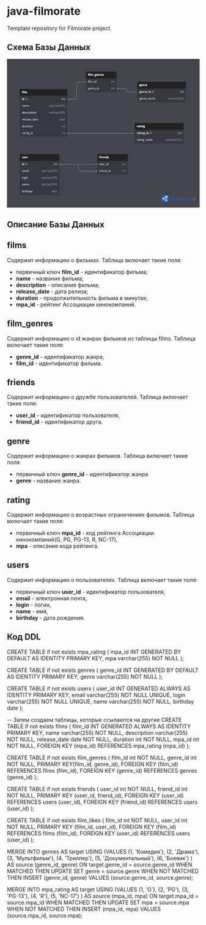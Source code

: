 # java-filmorate
Template repository for Filmorate project.

## Схема Базы Данных
![Схема Базы Данных](Filmorate.png)

## Описание Базы Данных

## films

Содержит информацию о фильмах.
Таблица включает такие поля:
* первичный ключ **film_id** - идентификатор фильма;
* **name** - название фильма;
* **description** - описание фильма;
* **release_date** - дата релиза;
* **duration** - продолжительность фильма в минутах;
* **mpa_id** - рейтинг Ассоциации кинокомпаний.

## film_genres

Содержит информацию о id жанрах фильмов из таблицы films.
Таблица включает такие поля:
* **genre_id** - идентификатор жанра;
* **film_id** - идентификатор фильма.

## friends

Содержит информацию о дружбе пользователей.
Таблица включает такие поля:
* **user_id** - идентификатор пользователя,
* **friend_id** - идентификатор друга.

## genre

Содержит информацию о жанрах фильмов.
Таблица включает такие поля:
* первичный ключ **genre_id** - идентификатор жанра
* **genre** - название жанра.

## rating

Содержит информацию о возрастных ограничениях фильмов.
Таблица включает такие поля:
* первичный ключ **mpa_id** - код рейтинга Ассоциации кинокомпаний(G, PG, PG-13, R, NC-17),
* **mpa** - описание кода рейтинга.

## users

Содержит информацию о пользователях.
Таблица включает такие поля:
* первичный ключ **user_id** - идентификатор пользователя,
* **email** - электронная почта,
* **login** - логин,
* **name** - имя,
* **birthday** - дата рождения.


## Код DDL

CREATE TABLE if not exists mpa_rating (
mpa_id INT GENERATED BY DEFAULT AS IDENTITY PRIMARY KEY,
mpa varchar(255) NOT NULL
);

CREATE TABLE if not exists genres (
genre_id INT GENERATED BY DEFAULT AS IDENTITY PRIMARY KEY,
genre varchar(255) NOT NULL
);

CREATE TABLE if not exists users (
user_id INT GENERATED ALWAYS AS IDENTITY PRIMARY KEY,
email varchar(255) NOT NULL UNIQUE,
login varchar(255) NOT NULL UNIQUE,
name varchar(255) NOT NULL,
birthday date
);

-- Затем создаем таблицы, которые ссылаются на другие
CREATE TABLE if not exists films (
film_id INT GENERATED ALWAYS AS IDENTITY PRIMARY KEY,
name varchar(255) NOT NULL,
description varchar(255) NOT NULL,
release_date date NOT NULL,
duration int NOT NULL,
mpa_id int NOT NULL,
FOREIGN KEY (mpa_id) REFERENCES mpa_rating (mpa_id)
);

CREATE TABLE if not exists film_genres (
film_id int NOT NULL,
genre_id int NOT NULL,
PRIMARY KEY(film_id, genre_id),
FOREIGN KEY (film_id) REFERENCES films (film_id),
FOREIGN KEY (genre_id) REFERENCES genres (genre_id)
);

CREATE TABLE if not exists friends (
user_id int NOT NULL,
friend_id int NOT NULL,
PRIMARY KEY (user_id, friend_id),
FOREIGN KEY (user_id) REFERENCES users (user_id),
FOREIGN KEY (friend_id) REFERENCES users (user_id)
);

CREATE TABLE if not exists film_likes (
film_id int NOT NULL,
user_id int NOT NULL,
PRIMARY KEY (film_id, user_id),
FOREIGN KEY (film_id) REFERENCES films (film_id),
FOREIGN KEY (user_id) REFERENCES users (user_id)
);

MERGE INTO genres AS target
USING (VALUES
(1, 'Комедия'),
(2, 'Драма'),
(3, 'Мультфильм'),
(4, 'Триллер'),
(5, 'Документальный'),
(6, 'Боевик')
) AS source (genre_id, genre)
ON target.genre_id = source.genre_id
WHEN MATCHED THEN
UPDATE SET genre = source.genre
WHEN NOT MATCHED THEN
INSERT (genre_id, genre) VALUES (source.genre_id, source.genre);

MERGE INTO mpa_rating AS target
USING (VALUES (1, 'G'),
(2, 'PG'),
(3, 'PG-13'),
(4, 'R'),
(5, 'NC-17')
) AS source (mpa_id, mpa)
ON target.mpa_id = source.mpa_id
WHEN MATCHED THEN
UPDATE SET mpa = source.mpa
WHEN NOT MATCHED THEN
INSERT (mpa_id, mpa) VALUES (source.mpa_id, source.mpa);